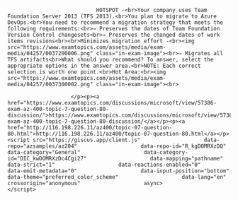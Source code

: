 <p class="card-text">
							
								HOTSPOT -<br>Your company uses Team Foundation Server 2013 (TFS 2013).<br>You plan to migrate to Azure DevOps.<br>You need to recommend a migration strategy that meets the following requirements:<br>✑ Preserves the dates of Team Foundation Version Control changesets<br>✑ Preserves the changed dates of work items revisions<br><br>Minimizes migration effort -<br><img src="https://www.examtopics.com/assets/media/exam-media/04257/0037200006.png" class="in-exam-image"><br>✑ Migrates all TFS artifacts<br>What should you recommend? To answer, select the appropriate options in the answer area.<br>NOTE: Each correct selection is worth one point.<br>Hot Area:<br><img src="https://www.examtopics.com/assets/media/exam-media/04257/0037300002.png" class="in-exam-image"><br>
							
						</p><p><a href="https://www.examtopics.com/discussions/microsoft/view/57386-exam-az-400-topic-7-question-80-discussion/">https://www.examtopics.com/discussions/microsoft/view/57386-exam-az-400-topic-7-question-80-discussion/</a></p><p><a href="http://116.198.226.11/az400/topic-07-question-80.html">http://116.198.226.11/az400/topic-07-question-80.html</a></p><script src="https://giscus.app/client.js"                    data-repo="azsamples/az204"                    data-repo-id="R_kgDOMRXzDQ"                    data-category="General"                    data-category-id="DIC_kwDOMRXzDc4Cgi27"                    data-mapping="pathname"                    data-strict="1"                    data-reactions-enabled="0"                    data-emit-metadata="0"                    data-input-position="bottom"                    data-theme="preferred_color_scheme"                    data-lang="en"                    crossorigin="anonymous"                    async>                    </script>